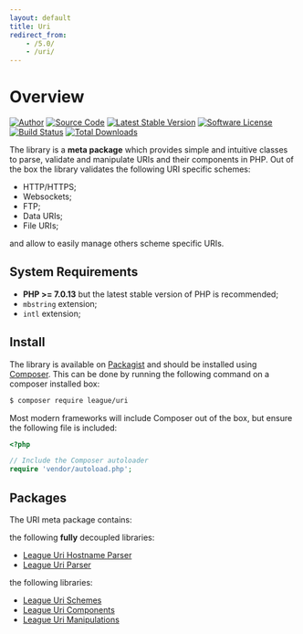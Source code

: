 ```yaml
---
layout: default
title: Uri
redirect_from:
    - /5.0/
    - /uri/
---
```


# Overview

[![Author](//img.shields.io/badge/author-@nyamsprod-blue.svg?style=flat-square)](https://twitter.com/nyamsprod)
[![Source Code](//img.shields.io/badge/source-league/uri-blue.svg?style=flat-square)](https://github.com/thephpleague/uri)
[![Latest Stable Version](//img.shields.io/github/release/thephpleague/uri.svg?style=flat-square)](https://packagist.org/packages/league/uri)
[![Software License](//img.shields.io/badge/license-MIT-brightgreen.svg?style=flat-square)](LICENSE.md)
[![Build Status](//img.shields.io/travis/thephpleague/uri/master.svg?style=flat-square)](https://travis-ci.org/thephpleague/uri)
[![Total Downloads](//img.shields.io/packagist/dt/league/uri.svg?style=flat-square)](https://packagist.org/packages/league/uri)

The library is a **meta package** which provides simple and intuitive classes to parse, validate and manipulate URIs and their components in PHP. Out of the box the library validates the following URI specific schemes:

- HTTP/HTTPS;
- Websockets;
- FTP;
- Data URIs;
- File URIs;

and allow to easily manage others scheme specific URIs.

## System Requirements

* **PHP >= 7.0.13** but the latest stable version of PHP is recommended;
* `mbstring` extension;
* `intl` extension;

## Install

The library is available on [Packagist][] and should be installed using [Composer][]. This can be done by running the following command on a composer installed box:

~~~bash
$ composer require league/uri
~~~

Most modern frameworks will include Composer out of the box, but ensure the following file is included:

~~~php
<?php

// Include the Composer autoloader
require 'vendor/autoload.php';
~~~

## Packages

The URI meta package contains:

the following **fully** decoupled libraries:

- [League Uri Hostname Parser](/domain-parser/1.0/)
- [League Uri Parser](/parser/1.0/)

the following libraries:

- [League Uri Schemes](/schemes/1.0/)
- [League Uri Components](/components/1.0/)
- [League Uri Manipulations](/manipulations/1.0/)

[Packagist]: https://packagist.org/packages/league/uri
[Composer]: https://getcomposer.org/
[PSR-4]: https://php-fig.org/psr/psr-4/